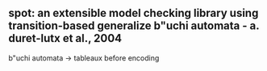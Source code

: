
## spot: an extensible model checking library using transition-based generalize b\"uchi automata - a. duret-lutx et al., 2004

b\"uchi automata $\rightarrow$ tableaux before encoding 
